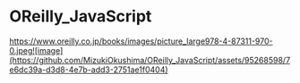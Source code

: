 # OReilly_JavaScript
https://www.oreilly.co.jp/books/images/picture_large978-4-87311-970-0.jpeg![image](https://github.com/MizukiOkushima/OReilly_JavaScript/assets/95268598/7e6dc39a-d3d8-4e7b-add3-2751ae1f0404)
